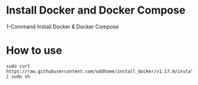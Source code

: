 # Install Docker and Docker Compose
1-Command Install Docker &amp; Docker Compose

# How to use
	sudo curl https://raw.githubusercontent.com/oddhome/install_docker/v1.17.0/install_docker.sh | sudo sh
